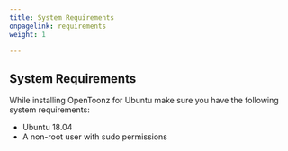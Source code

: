 ```yaml
---
title: System Requirements
onpagelink: requirements
weight: 1

---
```


System Requirements
-------------------

While installing OpenToonz for Ubuntu make sure you have the following system requirements:

- Ubuntu 18.04
- A non-root user with sudo permissions
 
